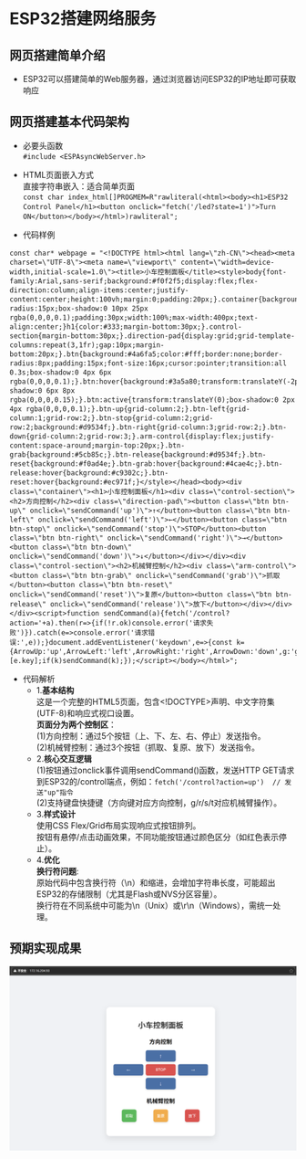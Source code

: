 # ESP32搭建网络服务
## 网页搭建简单介绍
- ESP32可以搭建简单的Web服务器，通过浏览器访问ESP32的IP地址即可获取响应
## 网页搭建基本代码架构
- 必要头函数
  <br>`#include <ESPAsyncWebServer.h>`
  
- HTML页面嵌入方式
  <br>直接字符串嵌入​​：适合简单页面
  <br>`const char index_html[]PROGMEM=R"rawliteral(<html><body><h1>ESP32 Control Panel</h1><button onclick="fetch('/led?state=1')">Turn ON</button></body></html>)rawliteral";`
- 代码样例
```
const char* webpage = "<!DOCTYPE html><html lang=\"zh-CN\"><head><meta charset=\"UTF-8\"><meta name=\"viewport\" content=\"width=device-width,initial-scale=1.0\"><title>小车控制面板</title><style>body{font-family:Arial,sans-serif;background:#f0f2f5;display:flex;flex-direction:column;align-items:center;justify-content:center;height:100vh;margin:0;padding:20px;}.container{background:#fff;border-radius:15px;box-shadow:0 10px 25px rgba(0,0,0,0.1);padding:30px;width:100%;max-width:400px;text-align:center;}h1{color:#333;margin-bottom:30px;}.control-section{margin-bottom:30px;}.direction-pad{display:grid;grid-template-columns:repeat(3,1fr);gap:10px;margin-bottom:20px;}.btn{background:#4a6fa5;color:#fff;border:none;border-radius:8px;padding:15px;font-size:16px;cursor:pointer;transition:all 0.3s;box-shadow:0 4px 6px rgba(0,0,0,0.1);}.btn:hover{background:#3a5a80;transform:translateY(-2px);box-shadow:0 6px 8px rgba(0,0,0,0.15);}.btn:active{transform:translateY(0);box-shadow:0 2px 4px rgba(0,0,0,0.1);}.btn-up{grid-column:2;}.btn-left{grid-column:1;grid-row:2;}.btn-stop{grid-column:2;grid-row:2;background:#d9534f;}.btn-right{grid-column:3;grid-row:2;}.btn-down{grid-column:2;grid-row:3;}.arm-control{display:flex;justify-content:space-around;margin-top:20px;}.btn-grab{background:#5cb85c;}.btn-release{background:#d9534f;}.btn-reset{background:#f0ad4e;}.btn-grab:hover{background:#4cae4c;}.btn-release:hover{background:#c9302c;}.btn-reset:hover{background:#ec971f;}</style></head><body><div class=\"container\"><h1>小车控制面板</h1><div class=\"control-section\"><h2>方向控制</h2><div class=\"direction-pad\"><button class=\"btn btn-up\" onclick=\"sendCommand('up')\">↑</button><button class=\"btn btn-left\" onclick=\"sendCommand('left')\">←</button><button class=\"btn btn-stop\" onclick=\"sendCommand('stop')\">STOP</button><button class=\"btn btn-right\" onclick=\"sendCommand('right')\">→</button><button class=\"btn btn-down\" onclick=\"sendCommand('down')\">↓</button></div></div><div class=\"control-section\"><h2>机械臂控制</h2><div class=\"arm-control\"><button class=\"btn btn-grab\" onclick=\"sendCommand('grab')\">抓取</button><button class=\"btn btn-reset\" onclick=\"sendCommand('reset')\">复原</button><button class=\"btn btn-release\" onclick=\"sendCommand('release')\">放下</button></div></div></div><script>function sendCommand(a){fetch('/control?action='+a).then(r=>{if(!r.ok)console.error('请求失败')}).catch(e=>console.error('请求错误:',e));}document.addEventListener('keydown',e=>{const k={ArrowUp:'up',ArrowLeft:'left',ArrowRight:'right',ArrowDown:'down',g:'grab',r:'release',s:'stop',t:'reset'}[e.key];if(k)sendCommand(k);});</script></body></html>";
```
- 代码解析
  * 1.**基本结构​​**
  <br>这是一个完整的HTML5页面，包含<!DOCTYPE>声明、中文字符集(UTF-8)和响应式视口设置。
  <br>**页面分为两个控制区**：
​  <br>(1)​方向控制​​：通过5个按钮（上、下、左、右、停止）发送指令。
  ​<br>(2)​机械臂控制​​：通过3个按钮（抓取、复原、放下）发送指令。
  * 2.**核心交互逻辑​​**
  <br>(1)按钮通过onclick事件调用sendCommand()函数，发送HTTP GET请求到ESP32的/control端点，例如：`fetch('/control?action=up')  // 发送"up"指令`
  <br>(2)支持键盘快捷键（方向键对应方向控制，g/r/s/t对应机械臂操作）。
  * 3.**​样式设计**​​
  <br>使用CSS Flex/Grid布局实现响应式按钮排列。
  <br>按钮有悬停/点击动画效果，不同功能按钮通过颜色区分（如红色表示停止）。
  * 4.**优化**
  <br>**​​换行符问题**​​:
  <br>原始代码中包含换行符（\n）和缩进，会增加字符串长度，可能超出ESP32的存储限制（尤其是Flash或NVS分区容量）。
  <br>换行符在不同系统中可能为\n（Unix）或\r\n（Windows），需统一处理。
## 预期实现成果
![](../resource/img/2.2server.png)
